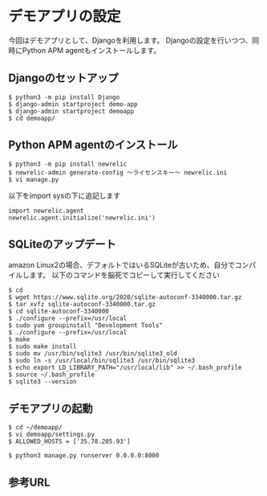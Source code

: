 # デモアプリの設定
今回はデモアプリとして、Djangoを利用します。
Djangoの設定を行いつつ、同時にPython APM agentもインストールします。

## Djangoのセットアップ
```
$ python3 -m pip install Django
$ django-admin startproject demo-app
$ django-admin startproject demoapp
$ cd demoapp/
```

## Python APM agentのインストール
```
$ python3 -m pip install newrelic
$ newrelic-admin generate-config 〜ライセンスキー〜 newrelic.ini
$ vi manage.py
```

以下をimport sysの下に追記します
```
import newrelic.agent
newrelic.agent.initialize('newrelic.ini')
```

## SQLiteのアップデート
amazon Linux2の場合、デフォルトではいるSQLiteが古いため、自分でコンパイルします。
以下のコマンドを脳死でコピーして実行してください

```
$ cd
$ wget https://www.sqlite.org/2020/sqlite-autoconf-3340000.tar.gz
$ tar xvfz sqlite-autoconf-3340000.tar.gz
$ cd sqlite-autoconf-3340000
$ ./configure --prefix=/usr/local
$ sudo yum groupinstall "Development Tools"
$ ./configure --prefix=/usr/local
$ make
$ sudo make install
$ sudo mv /usr/bin/sqlite3 /usr/bin/sqlite3_old
$ sudo ln -s /usr/local/bin/sqlite3 /usr/bin/sqlite3
$ echo export LD_LIBRARY_PATH="/usr/local/lib" >> ~/.bash_profile
$ source ~/.bash_profile
$ sqlite3 --version
```

## デモアプリの起動
```
$ cd ~/demoapp/
$ vi demoapp/settings.py
$ ALLOWED_HOSTS = ['35.78.205.93']

$ python3 manage.py runserver 0.0.0.0:8000
```

## 参考URL


